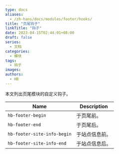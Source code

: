 ```yaml
---
type: docs
aliases:
  - /zh-hans/docs/modules/footer/hooks/
title: "页尾钩子"
linkTitle: "钩子"
date: 2023-04-15T02:44:01+08:00
draft: false
series:
  - 文档
categories:
  - 模块
tags:
  - 钩子
images:
authors:
  - HB
---
```


本文列出页尾模块的自定义钩子。

<!--more-->

| Name                        | Description    |
| --------------------------- | -------------- |
| `hb-footer-begin`           | 于页尾前。     |
| `hb-footer-end`             | 于页尾后。     |
| `hb-footer-site-info-begin` | 于站点信息前。 |
| `hb-footer-site-info-end`   | 于站点信息后。 |
